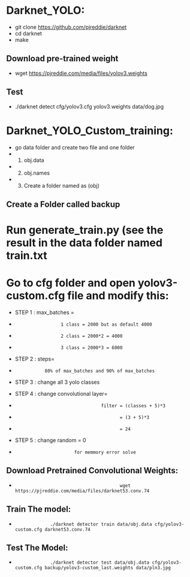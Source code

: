 # Darknet_YOLO:
- git clone https://github.com/pjreddie/darknet
- cd darknet
- make
## Download pre-trained weight
- wget https://pjreddie.com/media/files/yolov3.weights
## Test
- ./darknet detect cfg/yolov3.cfg yolov3.weights data/dog.jpg


# Darknet_YOLO_Custom_training:
- go data folder and create two file and one folder
- 1. obj.data
- 2. obj.names
- 3. Create a folder named as (obj)

## Create a Folder called backup

# Run generate_train.py (see the result in the data folder named train.txt

# Go to cfg folder and open yolov3-custom.cfg file and modify this:
- STEP 1 : max_batches = 
-                      1 class = 2000 but as default 4000
-                      2 class = 2000*2 = 4000
-                      3 class = 2000*3 = 6000

- STEP 2 : steps=
-                80% of max_batches and 90% of max_batches

- STEP 3 : change all 3 yolo classes

- STEP 4 : change convolutional layer=
-                                     filter = (classes + 5)*3
-                                            = (3 + 5)*3 
-                                            = 24  

- STEP 5 : change random = 0 
-                           for memmory error solve

## Download Pretrained Convolutional Weights:
-                                            wget https://pjreddie.com/media/files/darknet53.conv.74

## Train The model:

-                  ./darknet detector train data/obj.data cfg/yolov3-custom.cfg darknet53.conv.74


## Test The Model:

-                  ./darknet detector test data/obj.data cfg/yolov3-custom.cfg backup/yolov3-custom_last.weights data/pln3.jpg

